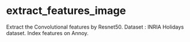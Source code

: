 # extract_features_image
Extract the Convolutional features by Resnet50.
Dataset : INRIA Holidays dataset.
Index features on Annoy.
